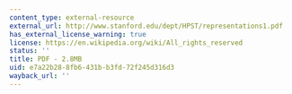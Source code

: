 ```yaml
---
content_type: external-resource
external_url: http://www.stanford.edu/dept/HPST/representations1.pdf
has_external_license_warning: true
license: https://en.wikipedia.org/wiki/All_rights_reserved
status: ''
title: PDF - 2.8MB
uid: e7a22b28-8fb6-431b-b3fd-72f245d316d3
wayback_url: ''
---
```


